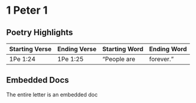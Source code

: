 # 1 Peter 1

## Poetry Highlights

| Starting Verse | Ending Verse | Starting Word | Ending Word |
| :--- | :--- | :--- | :--- |
| 1Pe 1:24 | 1Pe 1:25 | “People are | forever.” |

## Embedded Docs

The entire letter is an embedded doc

